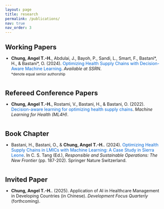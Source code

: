 ```yaml
---
layout: page
title: research
permalink: /publications/
nav: true
nav_order: 3
---
```


<style>
ul {
  padding-left: 20px;
}
li {
  margin-bottom: 15px;
}
h2 {
  font-size: 1.35rem;   /* ≈ 21 px; adjust up/down as you like */
  line-height: 1.3;
  margin: 1.2em 0 0.6em;
}
.paper-title {
  text-decoration: none;
  color: #0366d6;
}
.paper-title:hover {
  text-decoration: underline;
}
.section-space {
  margin-top: 40px;
}
</style>

<h2>Working Papers</h2>

<ul>
  <li><strong>Chung, Angel T.-H.</strong>, Abdulai, J., Bayoh, P., Sandi, L., Smart, F., Bastani*, H., & Bastani*, O. (2024). <a href="https://papers.ssrn.com/sol3/papers.cfm?abstract_id=4880140" class="paper-title">Optimizing Health Supply Chains with Decision-Aware Machine Learning</a>. <i>Available at SSRN</i>.
    <br><small>*denote equal senior authorship</small>
  </li>
</ul>

<h2 class="section-space">Refereed Conference Papers</h2>
<ul>
  <li><strong>Chung, Angel T.-H.</strong>, Rostami, V., Bastani, H., & Bastani, O. (2022). <a href="https://arxiv.org/abs/2211.08507" class="paper-title">Decision-aware learning for optimizing health supply chains</a>. <i>Machine Learning for Health (ML4H)</i>.
  </li>
</ul>


 <h2 class="section-space">Book Chapter</h2>

<ul>
  <li>Bastani, H., Bastani, O., & <strong>Chung, Angel T.-H.</strong>. (2024). <a href="https://doi.org/10.1007/978-3-031-60867-4_12" class="paper-title">Optimizing Health Supply Chains in LMICs with Machine Learning: A Case Study in Sierra Leone</a>. In C. S. Tang (Ed.), <i>Responsible and Sustainable Operations: The New Frontier</i> (pp. 187-202). Springer Nature Switzerland.
  </li>
</ul>

<h2 class="section-space">Invited Paper</h2>
<ul>
  <li>
    <strong>Chung, Angel T.-H.</strong>. (2025). Application of AI in Healthcare Management in Developing Countries <span>(in Chinese)</span>. <i>Development Focus Quarterly</i> (forthcoming).
  </li>
</ul>
